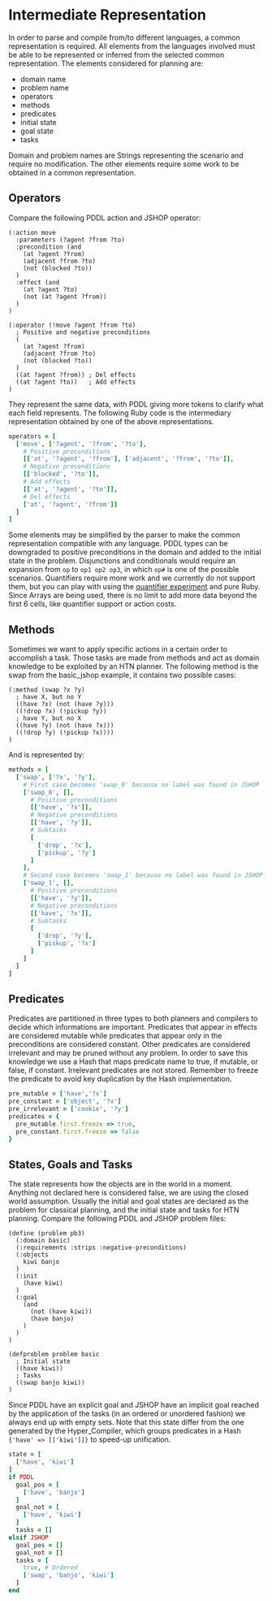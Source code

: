 # Intermediate Representation
In order to parse and compile from/to different languages, a common representation is required.
All elements from the languages involved must be able to be represented or inferred from the selected common representation.
The elements considered for planning are:
- domain name
- problem name
- operators
- methods
- predicates
- initial state
- goal state
- tasks

Domain and problem names are Strings representing the scenario and require no modification.
The other elements require some work to be obtained in a common representation.

## Operators
Compare the following PDDL action and JSHOP operator:

```Lisp
(:action move
  :parameters (?agent ?from ?to)
  :precondition (and
    (at ?agent ?from)
    (adjacent ?from ?to)
    (not (blocked ?to))
  )
  :effect (and
    (at ?agent ?to)
    (not (at ?agent ?from))
  )
)
```

```Lisp
(:operator (!move ?agent ?from ?to)
  ; Positive and negative preconditions
  (
    (at ?agent ?from)
    (adjacent ?from ?to)
    (not (blocked ?to))
  )
  ((at ?agent ?from)) ; Del effects
  ((at ?agent ?to))   ; Add effects
)
```

They represent the same data, with PDDL giving more tokens to clarify what each field represents.
The following Ruby code is the intermediary representation obtained by one of the above representations.

```Ruby
operators = [
  ['move', ['?agent', '?from', '?to'],
    # Positive preconditions
    [['at', '?agent', '?from'], ['adjacent', '?from', '?to']],
    # Negative preconditions
    [['blocked', '?to']],
    # Add effects
    [['at', '?agent', '?to']],
    # Del effects
    ['at', '?agent', '?from']]
  ]
]
```

Some elements may be simplified by the parser to make the common representation compatible with any language.
PDDL types can be downgraded to positive preconditions in the domain and added to the initial state in the problem.
Disjunctions and conditionals would require an expansion from ```op``` to ```op1 op2 op3```, in which ```op#``` is one of the possible scenarios.
Quantifiers require more work and we currently do not support them, but you can play with using the [quantifier experiment](../examples/experiments/Quantifiers.rb "Quantifiers.rb") and pure Ruby.
Since Arrays are being used, there is no limit to add more data beyond the first 6 cells, like quantifier support or action costs.

## Methods
Sometimes we want to apply specific actions in a certain order to accomplish a task.
Those tasks are made from methods and act as domain knowledge to be exploited by an HTN planner.
The following method is the swap from the basic_jshop example, it contains two possible cases:

```Lisp
(:method (swap ?x ?y)
  ; have X, but no Y
  ((have ?x) (not (have ?y)))
  ((!drop ?x) (!pickup ?y))
  ; have Y, but no X
  ((have ?y) (not (have ?x)))
  ((!drop ?y) (!pickup ?x))))
)
```

And is represented by:

```Ruby
methods = [
  ['swap', ['?x', '?y'],
    # First case becomes 'swap_0' because no label was found in JSHOP
    ['swap_0', [],
      # Positive preconditions
      [['have', '?x']],
      # Negative preconditions
      [['have', '?y']],
      # Subtasks
      [
        ['drop', '?x'],
        ['pickup', '?y']
      ]
    ],
    # Second case becomes 'swap_1' because no label was found in JSHOP
    ['swap_1', [],
      # Positive preconditions
      [['have', '?y']],
      # Negative preconditions
      [['have', '?x']],
      # Subtasks
      [
        ['drop', '?y'],
        ['pickup', '?x']
      ]
    ]
  ]
]
```

## Predicates
Predicates are partitioned in three types to both planners and compilers to decide which informations are important.
Predicates that appear in effects are considered mutable while predicates that appear only in the preconditions are considered constant.
Other predicates are considered irrelevant and may be pruned without any problem.
In order to save this knowledge we use a Hash that maps predicate name to true, if mutable, or false, if constant.
Irrelevant predicates are not stored.
Remember to freeze the predicate to avoid key duplication by the Hash implementation.

```Ruby
pre_mutable = ['have','?x']
pre_constant = ['object', '?x']
pre_irrelevant = ['cookie', '?y']
predicates = {
  pre_mutable.first.freeze => true,
  pre_constant.first.freeze => false
}
```

## States, Goals and Tasks
The state represents how the objects are in the world in a moment.
Anything not declared here is considered false, we are using the closed world assumption.
Usually the initial and goal states are declared as the problem for classical planning, and the initial state and tasks for HTN planning.
Compare the following PDDL and JSHOP problem files:

```Lisp
(define (problem pb3)
  (:domain basic)
  (:requirements :strips :negative-preconditions)
  (:objects
    kiwi banjo
  )
  (:init
    (have kiwi)
  )
  (:goal
    (and
      (not (have kiwi))
      (have banjo)
    )
  )
)
```

```Lisp
(defproblem problem basic
  ; Initial state
  ((have kiwi))
  ; Tasks
  ((swap banjo kiwi))
)
```

Since PDDL have an explicit goal and JSHOP have an implicit goal reached by the application of the tasks (in an ordered or unordered fashion) we always end up with empty sets.
Note that this state differ from the one generated by the Hyper_Compiler, which groups predicates in a Hash ```{'have' => [['kiwi']]}``` to speed-up unification.

```Ruby
state = [
  ['have', 'kiwi']
]
if PDDL
  goal_pos = [
    ['have', 'banjo']
  ]
  goal_not = [
    ['have', 'kiwi']
  ]
  tasks = []
elsif JSHOP
  goal_pos = []
  goal_not = []
  tasks = [
    true, # Ordered
    ['swap', 'banjo', 'kiwi']
  ]
end
```